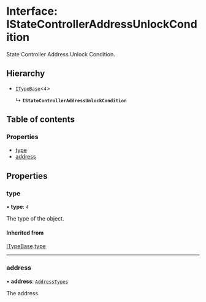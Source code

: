 # Interface: IStateControllerAddressUnlockCondition

State Controller Address Unlock Condition.

## Hierarchy

- [`ITypeBase`](ITypeBase.md)<``4``\>

  ↳ **`IStateControllerAddressUnlockCondition`**

## Table of contents

### Properties

- [type](IStateControllerAddressUnlockCondition.md#type)
- [address](IStateControllerAddressUnlockCondition.md#address)

## Properties

### type

• **type**: ``4``

The type of the object.

#### Inherited from

[ITypeBase](ITypeBase.md).[type](ITypeBase.md#type)

___

### address

• **address**: [`AddressTypes`](../api_ref.md#addresstypes)

The address.
